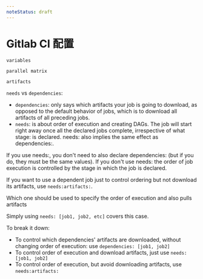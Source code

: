 ```yaml
---
noteStatus: draft
---
```


# Gitlab CI 配置

`variables`

`parallel matrix`

`artifacts`

`needs` vs `dependencies`:

* `dependencies`: only says which artifacts your job is going to download, as opposed to the default behavior of jobs, which is to download all artifacts of all preceding jobs.
* `needs`: is about order of execution and creating DAGs. The job will start right away once all the declared jobs complete, irrespective of what stage: is declared. needs: also implies the same effect as dependencies:.

If you use needs:, you don't need to also declare dependencies: (but if you do, they must be the same values). If you don't use needs: the order of job execution is controlled by the stage in which the job is declared.

If you want to use a dependent job just to control ordering but not download its artifacts, use `needs:artifacts:`.

Which one should be used to specify the order of execution and also pulls artifacts

Simply using `needs: [job1, job2, etc]` covers this case.

To break it down:

* To control which dependencies' artifacts are downloaded, without changing order of execution: use `dependencies: [job1, job2]`
* To control order of execution and download artifacts, just use `needs: [job1, job2]`
* To control order of execution, but avoid downloading artifacts, use `needs:artifacts:`
